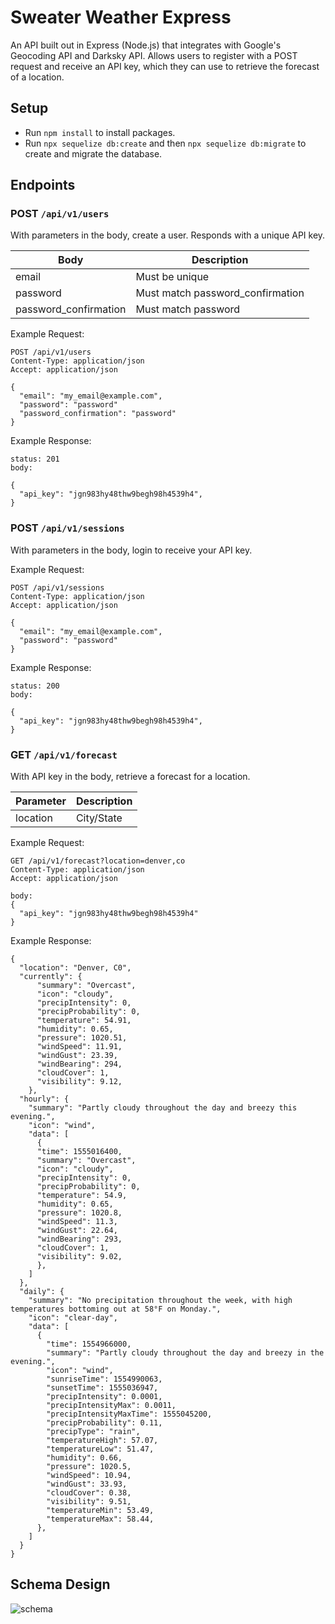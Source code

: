 # Sweater Weather Express
An API built out in Express (Node.js) that integrates with Google's Geocoding API and Darksky API.  Allows users to register with a POST request and receive an API key, which they can use to retrieve the forecast of a location.

## Setup
- Run `npm install` to install packages.
- Run `npx sequelize db:create` and then `npx sequelize db:migrate` to create and migrate the database.

## Endpoints
### POST `/api/v1/users`
With parameters in the body, create a user.  Responds with a unique API key.

| Body  | Description                                |
|------------|--------------------------------------------|
| email       | Must be unique        |
| password | Must match password_confirmation        |
| password_confirmation | Must match password        |

Example Request:
```
POST /api/v1/users
Content-Type: application/json
Accept: application/json

{
  "email": "my_email@example.com",
  "password": "password"
  "password_confirmation": "password"
}
```

Example Response: 
```
status: 201
body:

{
  "api_key": "jgn983hy48thw9begh98h4539h4",
}
```

### POST `/api/v1/sessions`
With parameters in the body, login to receive your API key.

Example Request: 
```
POST /api/v1/sessions
Content-Type: application/json
Accept: application/json

{
  "email": "my_email@example.com",
  "password": "password"
}
```

Example Response:
```
status: 200
body:

{
  "api_key": "jgn983hy48thw9begh98h4539h4",
}
```

### GET `/api/v1/forecast`
With API key in the body, retrieve a forecast for a location.

| Parameter  | Description                                |
|------------|--------------------------------------------|
| location       | City/State        |

Example Request:
```
GET /api/v1/forecast?location=denver,co
Content-Type: application/json
Accept: application/json

body:
{
  "api_key": "jgn983hy48thw9begh98h4539h4"
}
```

Example Response:
```
{
  "location": "Denver, C0",
  "currently": {
      "summary": "Overcast",
      "icon": "cloudy",
      "precipIntensity": 0,
      "precipProbability": 0,
      "temperature": 54.91,
      "humidity": 0.65,
      "pressure": 1020.51,
      "windSpeed": 11.91,
      "windGust": 23.39,
      "windBearing": 294,
      "cloudCover": 1,
      "visibility": 9.12,
    },
  "hourly": {
    "summary": "Partly cloudy throughout the day and breezy this evening.",
    "icon": "wind",
    "data": [
      {
      "time": 1555016400,
      "summary": "Overcast",
      "icon": "cloudy",
      "precipIntensity": 0,
      "precipProbability": 0,
      "temperature": 54.9,
      "humidity": 0.65,
      "pressure": 1020.8,
      "windSpeed": 11.3,
      "windGust": 22.64,
      "windBearing": 293,
      "cloudCover": 1,
      "visibility": 9.02,
      },
    ]
  },
  "daily": {
    "summary": "No precipitation throughout the week, with high temperatures bottoming out at 58°F on Monday.",
    "icon": "clear-day",
    "data": [
      {
        "time": 1554966000,
        "summary": "Partly cloudy throughout the day and breezy in the evening.",
        "icon": "wind",
        "sunriseTime": 1554990063,
        "sunsetTime": 1555036947,
        "precipIntensity": 0.0001,
        "precipIntensityMax": 0.0011,
        "precipIntensityMaxTime": 1555045200,
        "precipProbability": 0.11,
        "precipType": "rain",
        "temperatureHigh": 57.07,
        "temperatureLow": 51.47,
        "humidity": 0.66,
        "pressure": 1020.5,
        "windSpeed": 10.94,
        "windGust": 33.93,
        "cloudCover": 0.38,
        "visibility": 9.51,
        "temperatureMin": 53.49,
        "temperatureMax": 58.44,
      },
    ]
  }
}
```
## Schema Design
![schema](https://i.imgur.com/4SAknRo.png)
